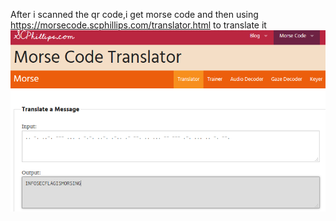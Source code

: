 
After i scanned the qr code,i get morse code and then using https://morsecode.scphillips.com/translator.html to translate it</br>
![alt text](  https://github.com/tamirzamo/n00bs-CTF/blob/master/level-three/3.png )</br>
